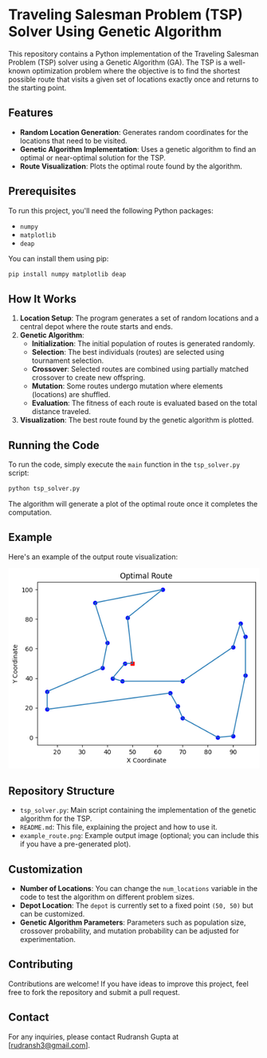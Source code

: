 # Traveling Salesman Problem (TSP) Solver Using Genetic Algorithm

This repository contains a Python implementation of the Traveling Salesman Problem (TSP) solver using a Genetic Algorithm (GA). The TSP is a well-known optimization problem where the objective is to find the shortest possible route that visits a given set of locations exactly once and returns to the starting point.

## Features

- **Random Location Generation**: Generates random coordinates for the locations that need to be visited.
- **Genetic Algorithm Implementation**: Uses a genetic algorithm to find an optimal or near-optimal solution for the TSP.
- **Route Visualization**: Plots the optimal route found by the algorithm.

## Prerequisites

To run this project, you'll need the following Python packages:

- `numpy`
- `matplotlib`
- `deap`

You can install them using pip:

```bash
pip install numpy matplotlib deap

```

## How It Works

1. **Location Setup**: The program generates a set of random locations and a central depot where the route starts and ends.
2. **Genetic Algorithm**:
    - **Initialization**: The initial population of routes is generated randomly.
    - **Selection**: The best individuals (routes) are selected using tournament selection.
    - **Crossover**: Selected routes are combined using partially matched crossover to create new offspring.
    - **Mutation**: Some routes undergo mutation where elements (locations) are shuffled.
    - **Evaluation**: The fitness of each route is evaluated based on the total distance traveled.
3. **Visualization**: The best route found by the genetic algorithm is plotted.

## Running the Code

To run the code, simply execute the `main` function in the `tsp_solver.py` script:

```bash
python tsp_solver.py
```

The algorithm will generate a plot of the optimal route once it completes the computation.

## Example

Here's an example of the output route visualization:

![Example Route](example_route.png)

## Repository Structure

- `tsp_solver.py`: Main script containing the implementation of the genetic algorithm for the TSP.
- `README.md`: This file, explaining the project and how to use it.
- `example_route.png`: Example output image (optional; you can include this if you have a pre-generated plot).

## Customization

- **Number of Locations**: You can change the `num_locations` variable in the code to test the algorithm on different problem sizes.
- **Depot Location**: The `depot` is currently set to a fixed point `(50, 50)` but can be customized.
- **Genetic Algorithm Parameters**: Parameters such as population size, crossover probability, and mutation probability can be adjusted for experimentation.


## Contributing

Contributions are welcome! If you have ideas to improve this project, feel free to fork the repository and submit a pull request.

## Contact

For any inquiries, please contact Rudransh Gupta at [rudransh3@gmail.com].
```
